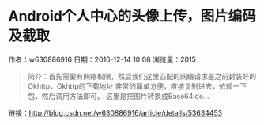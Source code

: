 # Android个人中心的头像上传，图片编码及截取
作者：w630886916
日期：2016-12-14 10:08
浏览量：2015
> 简介：首先需要有网络权限，然后我们这里匹配的网络请求是之前封装好的Okhttp，Okhttp的下载地址 
非常的简单方便，直接复制进去，依赖一下包，然后调用方法即可。 
这里是把图片转换成Base64.de...

 链接：http://blog.csdn.net/w630886916/article/details/53634453

